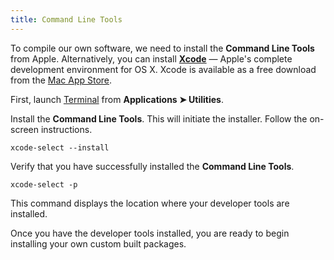 ```yaml
---
title: Command Line Tools
---
```


To compile our own software, we need to install the **Command Line Tools** from Apple. Alternatively, you can install **[Xcode](http://developer.apple.com/xcode/)** — Apple's complete development environment for OS X. Xcode is available as a free download from the [Mac App Store](http://www.apple.com/mac/app-store/).

First, launch [Terminal](http://en.wikipedia.org/wiki/Terminal_%28OS_X%29) from **Applications ➤ Utilities**.

Install the **Command Line Tools**. This will initiate the installer. Follow the on-screen instructions.

	xcode-select --install

Verify that you have successfully installed the **Command Line Tools**.

	xcode-select -p

This command displays the location where your developer tools are installed.

Once you have the developer tools installed, you are ready to begin installing your own custom built packages.
